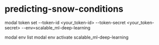 # predicting-snow-conditions

modal token set --token-id <your_token-id> --token-secret <your_token-secret> --env=scalable_ml-deep-learning

modal env list
modal env activate scalable_ml-deep-learning